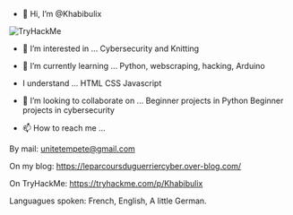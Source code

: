 - 👋 Hi, I’m @Khabibulix

<img src="https://tryhackme-badges.s3.amazonaws.com/Khabibulix.png" alt="TryHackMe">


- 👀 I’m interested in ...
 Cybersecurity and Knitting


- 🌱 I’m currently learning ...
Python, webscraping, hacking, Arduino


- I understand ...
HTML
CSS
Javascript


- 💞️ I’m looking to collaborate on ...
Beginner projects in Python
Beginner projects in cybersecurity


- 📫 How to reach me ...

By mail: unitetempete@gmail.com

On my blog: https://leparcoursduguerriercyber.over-blog.com/

On TryHackMe: https://tryhackme.com/p/Khabibulix

Languagues spoken:
French, English, A little German.

<!---
Khabibulix/Khabibulix is a ✨ special ✨ repository because its `README.md` (this file) appears on your GitHub profile.
You can click the Preview link to take a look at your changes.
--->
